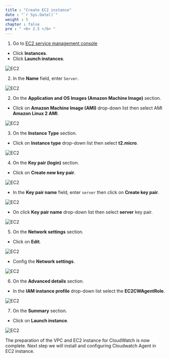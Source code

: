 ```yaml
---
title : "Create EC2 instance"
date : "`r Sys.Date()`"
weight : 5
chapter : false
pre : " <b> 2.5 </b> "
---
```


1. Go to [EC2 service management console](https://console.aws.amazon.com/ec2/v2/home)
  + Click **Instances**.
  + Click **Launch instances**.
  
![EC2](/images/2-reparation/2.5-create-ec2/001-createec2.png)

2. In the **Name** field, enter `Server`.

![EC2](/images/2-reparation/2.5-create-ec2/002-createec2.png)

2. On the **Application and OS Images (Amazon Machine Image)** section.
  + Click on **Amazon Machine Image (AMI)** drop-down list then select AMI **Amazon Linux 2 AMI**.
  
![EC2](/images/2-reparation/2.5-create-ec2/003-createec2.png)

3. On the **Instance Type** section.
 + Click on **Instance type** drop-down list then select **t2.micro**.
 
![EC2](/images/2-reparation/2.5-create-ec2/004-createec2.png)

4. On the **Key pair (login)** section.
  + Click on **Create new key pair**.

![EC2](/images/2-reparation/2.5-create-ec2/005-createec2.png)

  + In the **Key pair name** field, enter `server` then click on **Create key pair**.

![EC2](/images/2-reparation/2.5-create-ec2/006-createec2.png)

  + On click **Key pair name** drop-down list then select **server** key pair.

![EC2](/images/2-reparation/2.5-create-ec2/007-createec2.png)

5. On the **Network settings** section.

  + Click on **Edit**.

![EC2](/images/2-reparation/2.5-create-ec2/008-createec2.png)

  + Config the **Network settings**.

![EC2](/images/2-reparation/2.5-create-ec2/009-createec2.png)

6. On the **Advanced details** section.

  + In the **IAM instance profile** drop-down list select the **EC2CWAgentRole**.

![EC2](/images/2-reparation/2.5-create-ec2/010-createec2.png)

7. On the **Summary** section.
  + Click on **Launch instance**.

![EC2](/images/2-reparation/2.5-create-ec2/011-createec2.png)

The preparation of the VPC and EC2 instance for CloudWatch is now complete. Next step we will install and configuring Cloudwatch Agent in EC2 instance.